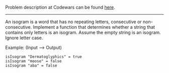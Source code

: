 Problem description at Codewars can be found
[here](https://www.codewars.com/kata/54ba84be607a92aa900000f1/train/python).

-------------

An isogram is a word that has no repeating letters, consecutive or non-consecutive. Implement a
function that determines whether a string that contains only letters is an isogram. Assume the empty
string is an isogram. Ignore letter case.
<br>

Example: (Input --> Output)
```
isIsogram "Dermatoglyphics" = true
isIsogram "moose" = false
isIsogram "aba" = false
```
